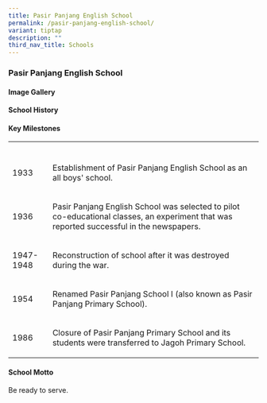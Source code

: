 ```yaml
---
title: Pasir Panjang English School
permalink: /pasir-panjang-english-school/
variant: tiptap
description: ""
third_nav_title: Schools
---
```

<h3><strong>Pasir Panjang English School</strong></h3>
<p></p>
<h4><strong>Image Gallery</strong></h4>
<p></p>
<h4><strong>School History</strong></h4>
<p></p>
<p></p>
<h4><strong>Key Milestones</strong></h4>
<p></p>
<table style="minWidth: 50px">
<colgroup>
<col>
<col>
</colgroup>
<tbody>
<tr>
<th rowspan="1" colspan="1">
<p></p>
</th>
<th rowspan="1" colspan="1">
<p></p>
</th>
</tr>
<tr>
<td rowspan="1" colspan="1">
<p>1933</p>
</td>
<td rowspan="1" colspan="1">
<p>Establishment of Pasir Panjang English School as an all boys' school.</p>
</td>
</tr>
<tr>
<td rowspan="1" colspan="1">
<p>1936</p>
</td>
<td rowspan="1" colspan="1">
<p>Pasir Panjang English School was selected to pilot co-educational classes,
an experiment that was reported successful in the newspapers.</p>
</td>
</tr>
<tr>
<td rowspan="1" colspan="1">
<p>1947-1948</p>
</td>
<td rowspan="1" colspan="1">
<p>Reconstruction of school after it was destroyed during the war.</p>
</td>
</tr>
<tr>
<td rowspan="1" colspan="1">
<p>1954</p>
</td>
<td rowspan="1" colspan="1">
<p>Renamed Pasir Panjang School I (also known as Pasir Panjang Primary School).</p>
</td>
</tr>
<tr>
<td rowspan="1" colspan="1">
<p>1986</p>
</td>
<td rowspan="1" colspan="1">
<p>Closure of Pasir Panjang Primary School and its students were transferred
to Jagoh Primary School.</p>
</td>
</tr>
</tbody>
</table>
<p></p>
<h4><strong>School Motto</strong></h4>
<p>Be ready to serve.</p>
<p></p>
<p></p>